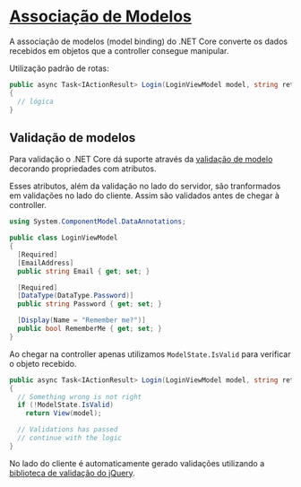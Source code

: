 # [Associação de Modelos](https://docs.microsoft.com/en-us/aspnet/core/mvc/models/model-binding?view=aspnetcore-2.1)

A associação de modelos (model binding) do .NET Core converte os dados recebidos em objetos que a controller consegue manipular.

Utilização padrão de rotas:

```csharp
public async Task<IActionResult> Login(LoginViewModel model, string returnUrl = null)
{
  // lógica
}
```

## Validação de modelos

Para validação o .NET Core dá suporte através da [validação de modelo](https://docs.microsoft.com/en-us/aspnet/core/mvc/models/validation?view=aspnetcore-2.1) decorando propriedades com atributos.

Esses atributos, além da validação no lado do servidor, são tranformados em validações no lado do cliente. Assim são validados antes de chegar à controller.

```csharp
using System.ComponentModel.DataAnnotations;

public class LoginViewModel
{
  [Required]
  [EmailAddress]
  public string Email { get; set; }

  [Required]
  [DataType(DataType.Password)]
  public string Password { get; set; }

  [Display(Name = "Remember me?")]
  public bool RememberMe { get; set; }
}
```

Ao chegar na controller apenas utilizamos `ModelState.IsValid` para verificar o objeto recebido.

```csharp
public async Task<IActionResult> Login(LoginViewModel model, string returnUrl = null)
{
  // Something wrong is not right
  if (!ModelState.IsValid)
    return View(model);

  // Validations has passed
  // continue with the logic
}
```

No lado do cliente é automaticamente gerado validações utilizando a [biblioteca de validação do jQuery](https://jqueryvalidation.org/).